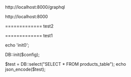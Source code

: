 
http://localhost:8000/graphql

http://localhost:8000

============= test2

============= test1  

echo 'init0';

DB::init($config);

$test = DB::select("SELECT * FROM products_table");
echo json_encode($test);

